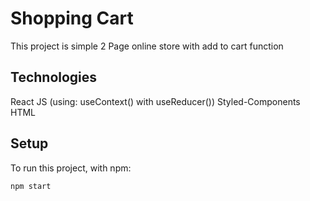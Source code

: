
# Shopping Cart

This project is simple 2 Page online store with add to cart function

## Technologies

React JS (using: useContext() with useReducer())
Styled-Components
HTML

## Setup
To run this project, with npm:

```
npm start
 
